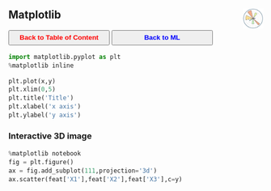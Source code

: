 ## Matplotlib <img src="../img/plt_logo.jpg" width="40" height="40" style="float: right;" />

<a><button name="button" style = "color:red;width:200px;height:30px;cursor:pointer" onclick="window.location.href='https://reynier0611.github.io';">**Back to Table of Content**</button></a> <a><button name="button" style = "color:blue;width:200px;height:30px;cursor:pointer" onclick="window.location.href='https://reynier0611.github.io/ml/ml.html';">**Back to ML**</button></a>

```python
import matplotlib.pyplot as plt
%matplotlib inline
```

```python
plt.plot(x,y)
plt.xlim(0,5)
plt.title('Title')
plt.xlabel('x axis')
plt.ylabel('y axis')
```

### Interactive 3D image

```python
%matplotlib notebook
fig = plt.figure()
ax = fig.add_subplot(111,projection='3d')
ax.scatter(feat['X1'],feat['X2'],feat['X3'],c=y)
```